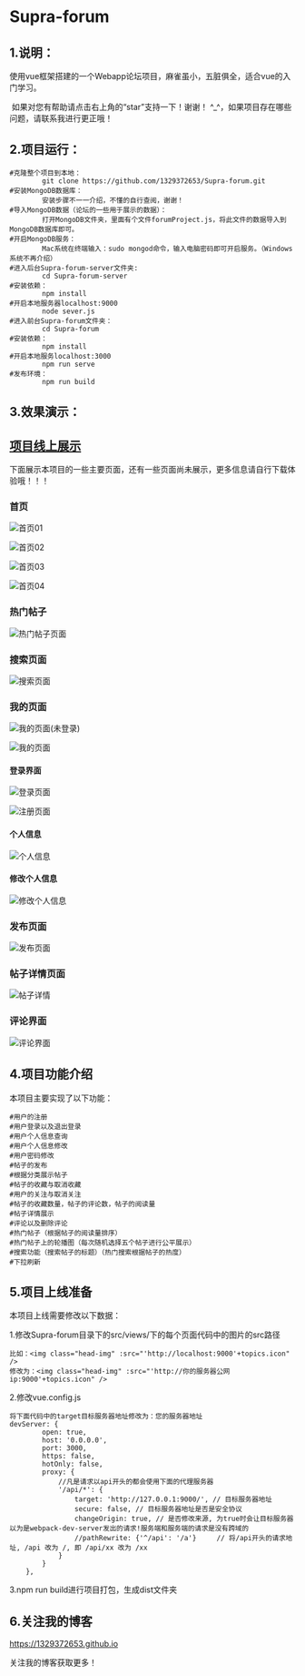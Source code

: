 # Supra-forum

## 1.说明：

​		使用vue框架搭建的一个Webapp论坛项目，麻雀虽小，五脏俱全，适合vue的入门学习。

​		如果对您有帮助请点击右上角的“star”支持一下！谢谢！ ^_^，如果项目存在哪些问题，请联系我进行更正哦！

## 2.项目运行：

```
#克隆整个项目到本地：
		git clone https://github.com/1329372653/Supra-forum.git
#安装MongoDB数据库：
		安装步骤不一一介绍，不懂的自行查阅，谢谢！
#导入MongoDB数据（论坛的一些用于展示的数据）：
		打开MongoDB文件夹，里面有个文件forumProject.js，将此文件的数据导入到MongoDB数据库即可。
#开启MongoDB服务：
		Mac系统在终端输入：sudo mongod命令，输入电脑密码即可开启服务。（Windows系统不再介绍）
#进入后台Supra-forum-server文件夹:
		cd Supra-forum-server
#安装依赖：
		npm install
#开启本地服务器localhost:9000
		node sever.js
#进入前台Supra-forum文件夹：
		cd Supra-forum
#安装依赖：
		npm install
#开启本地服务localhost:3000
		npm run serve
#发布环境：
		npm run build

```

## 3.效果演示：

## [项目线上展示](http://godfy.cn:8888)

下面展示本项目的一些主要页面，还有一些页面尚未展示，更多信息请自行下载体验哦！！！

### 首页

![首页01](readme图片/首页01.png)

![首页02](readme图片/首页02.png)

![首页03](readme图片/首页03.png)

![首页04](readme图片/首页04.png)

### 热门帖子

![热门帖子页面](readme图片/热帖.png)

### 搜索页面

![搜索页面](readme图片/搜索页面.png)

### 我的页面

![我的页面(未登录)](readme图片/我的(未登录页面).png)

![我的页面](readme图片/my（登录过）.png)

#### 登录界面

![登录页面](readme图片/login.png)

![注册页面](readme图片/register.png)

#### 个人信息

![个人信息](readme图片/个人信息.png)

#### 修改个人信息

![修改个人信息](readme图片/修改个人信息.png)

### 发布页面

![发布页面](readme图片/发布页面.png)

### 帖子详情页面

![帖子详情](readme图片/帖子详情.png)

### 评论界面

![评论界面](readme图片/评论界面.png)

## 4.项目功能介绍

本项目主要实现了以下功能：

```
#用户的注册
#用户登录以及退出登录
#用户个人信息查询
#用户个人信息修改
#用户密码修改
#帖子的发布
#根据分类展示帖子
#帖子的收藏与取消收藏
#用户的关注与取消关注
#帖子的收藏数量，帖子的评论数，帖子的阅读量
#帖子详情展示
#评论以及删除评论
#热门帖子（根据帖子的阅读量排序）
#热门帖子上的轮播图（每次随机选择五个帖子进行公平展示）
#搜索功能（搜索帖子的标题）（热门搜索根据帖子的热度）
#下拉刷新
```

## 5.项目上线准备

本项目上线需要修改以下数据：

1.修改Supra-forum目录下的src/views/下的每个页面代码中的图片的src路径

```
比如：<img class="head-img" :src="'http://localhost:9000'+topics.icon" />
修改为：<img class="head-img" :src="'http://你的服务器公网ip:9000'+topics.icon" />
```

2.修改vue.config.js

```
将下面代码中的target目标服务器地址修改为：您的服务器地址
devServer: {
        open: true,
        host: '0.0.0.0',
        port: 3000,
        https: false,
        hotOnly: false,
        proxy: {
            //凡是请求以api开头的都会使用下面的代理服务器
            '/api/*': {
                target: 'http://127.0.0.1:9000/', // 目标服务器地址
                secure: false, // 目标服务器地址是否是安全协议
                changeOrigin: true, // 是否修改来源, 为true时会让目标服务器以为是webpack-dev-server发出的请求!服务端和服务端的请求是没有跨域的
                //pathRewrite: {'^/api': '/a'}     // 将/api开头的请求地址, /api 改为 /, 即 /api/xx 改为 /xx
            }
        }
    },
```

3.npm run build进行项目打包，生成dist文件夹

## 6.关注我的博客

https://1329372653.github.io

关注我的博客获取更多！